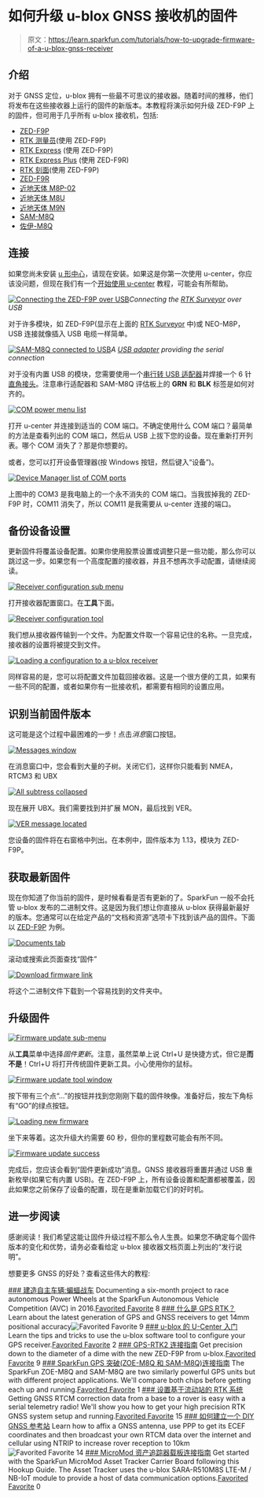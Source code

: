 # 如何升级 u-blox GNSS 接收机的固件

> 原文：<https://learn.sparkfun.com/tutorials/how-to-upgrade-firmware-of-a-u-blox-gnss-receiver>

## 介绍

对于 GNSS 定位，u-blox 拥有一些最不可思议的接收器。随着时间的推移，他们将发布在这些接收器上运行的固件的新版本。本教程将演示如何升级 ZED-F9P 上的固件，但可用于几乎所有 u-blox 接收机，包括:

*   [ZED-F9P](https://www.sparkfun.com/products/16481)
*   [RTK 测量员](https://www.sparkfun.com/products/17369)(使用 ZED-F9P)
*   [RTK Express](https://www.sparkfun.com/products/18442) (使用 ZED-F9P)
*   [RTK Express Plus](https://www.sparkfun.com/products/18590) (使用 ZED-F9R)
*   [RTK 刻面](https://www.sparkfun.com/products/19984)(使用 ZED-F9P)
*   [ZED-F9R](https://www.sparkfun.com/products/16344)
*   [近地天体 M8P-02](https://www.sparkfun.com/products/15005)
*   [近地天体 M8U](https://www.sparkfun.com/products/16329)
*   [近地天体 M9N](https://www.sparkfun.com/products/15712)
*   [SAM-M8Q](https://www.sparkfun.com/products/15210)
*   [佐伊-M8Q](https://www.sparkfun.com/products/15193)

## 连接

如果您尚未安装 [u 形中心](https://www.u-blox.com/en/product/u-center)，请现在安装。如果这是你第一次使用 u-center，你应该没问题，但现在我们有一个[开始使用 u-center](https://learn.sparkfun.com/tutorials/getting-started-with-u-center-for-u-blox/all) 教程，可能会有所帮助。

[![Connecting the ZED-F9P over USB](img/6f46921b99326cce5fbf8a5ad145e61e.png)](https://cdn.sparkfun.com/assets/learn_tutorials/1/6/9/2/u-blox_firmware_upgrade_-_19.jpg)*Connecting the [RTK Surveyor](https://www.sparkfun.com/products/17369) over USB*

对于许多模块，如 ZED-F9P(显示在上面的 [RTK Surveyor](https://www.sparkfun.com/products/17369) 中)或 NEO-M8P，USB 连接就像插入 USB 电缆一样简单。

[![SAM-M8Q connected to USB](img/d1a6c161349f2c0fa9f0582858ae2e08.png)](https://cdn.sparkfun.com/assets/learn_tutorials/1/6/9/2/u-blox_firmware_upgrade_-_18.jpg)*A [USB adapter](https://www.sparkfun.com/products/15096) providing the serial connection*

对于没有内置 USB 的模块，您需要使用一个[串行转 USB 适配器](https://www.sparkfun.com/products/15096)并焊接一个 6 针[直角接头](https://www.sparkfun.com/products/553)。注意串行适配器和 SAM-M8Q 评估板上的 **GRN** 和 **BLK** 标签是如何对齐的。

[![COM power menu list](img/1c73fa600c35ad44c74a300577d888d2.png)](https://cdn.sparkfun.com/assets/learn_tutorials/1/6/9/2/u-blox_firmware_upgrade_-_3.jpg)

打开 u-center 并连接到适当的 COM 端口。不确定使用什么 COM 端口？最简单的方法是查看列出的 COM 端口，然后从 USB 上拔下您的设备。现在重新打开列表。哪个 COM 消失了？那是你想要的。

或者，您可以打开设备管理器(按 Windows 按钮，然后键入“设备”)。

[![Device Manager list of COM ports](img/477191a7edb7c97cdc071ef9119d0293.png)](https://cdn.sparkfun.com/assets/learn_tutorials/1/6/9/2/u-blox_firmware_upgrade_-_4.jpg)

上图中的 COM3 是我电脑上的一个永不消失的 COM 端口。当我拔掉我的 ZED-F9P 时，COM11 消失了，所以 COM11 是我需要从 u-center 连接的端口。

## 备份设备设置

更新固件将覆盖设备配置。如果你使用股票设置或调整只是一些功能，那么你可以跳过这一步。如果您有一个高度配置的接收器，并且不想再次手动配置，请继续阅读。

[![Receiver configuration sub menu](img/ef217c6b4eccd82472453941aeff6441.png)](https://cdn.sparkfun.com/assets/learn_tutorials/1/6/9/2/u-blox_firmware_upgrade_-_11.jpg)

打开接收器配置窗口。在**工具**下面。

[![Receiver configuration tool](img/c1c4ac2d29387f6edc780c4f7959940e.png)](https://cdn.sparkfun.com/assets/learn_tutorials/1/6/9/2/u-blox_firmware_upgrade_-_12.jpg)

我们想从接收器传输到一个文件。为配置文件取一个容易记住的名称。一旦完成，接收器的设置将被提交到文件。

[![Loading a configuration to a u-blox receiver](img/961eab9b72f9aed5027ea95d199e6408.png)](https://cdn.sparkfun.com/assets/learn_tutorials/1/6/9/2/u-blox_firmware_upgrade_-_13.jpg)

同样容易的是，您可以将配置文件加载回接收器。这是一个很方便的工具，如果有一些不同的配置，或者如果你有一批接收机，都需要有相同的设置应用。

## 识别当前固件版本

这可能是这个过程中最困难的一步！点击*消息*窗口按钮。

[![Messages window](img/793499d762a8a5d851ec4a3119988d37.png)](https://cdn.sparkfun.com/assets/learn_tutorials/1/6/9/2/u-blox_firmware_upgrade_-_14.jpg)

在消息窗口中，您会看到大量的子树。关闭它们，这样你只能看到 NMEA，RTCM3 和 UBX

[![All subtress collapsed](img/2a530423865fa880a20fc5778f348c1a.png)](https://cdn.sparkfun.com/assets/learn_tutorials/1/6/9/2/u-blox_firmware_upgrade_-_15.jpg)

现在展开 UBX。我们需要找到并扩展 MON，最后找到 VER。

[![VER message located](img/9e15134cd90fc8f6dc0918baf57e6704.png)](https://cdn.sparkfun.com/assets/learn_tutorials/1/6/9/2/u-blox_firmware_upgrade_-_16.jpg)

您设备的固件将在右窗格中列出。在本例中，固件版本为 1.13，模块为 ZED-F9P。

## 获取最新固件

现在你知道了你当前的固件，是时候看看是否有更新的了。SparkFun 一般不会托管 u-blox 发布的二进制文件。这是因为我们想让你直接从 u-blox 获得最新最好的版本。您通常可以在给定产品的“文档和资源”选项卡下找到该产品的固件。下面以 [ZED-F9P](https://www.u-blox.com/en/product/zed-f9p-module#tab-documentation-resources) 为例。

[![Documents tab](img/651df19a65387685c69ad77b23d3b92e.png)](https://cdn.sparkfun.com/assets/learn_tutorials/1/6/9/2/u-blox_firmware_upgrade_-_1.jpg)

滚动或搜索此页面查找“固件”

[![Download firmware link](img/ff684f4a382879e88dea991a50d8bbbb.png)](https://cdn.sparkfun.com/assets/learn_tutorials/1/6/9/2/u-blox_firmware_upgrade_-_2.jpg)

将这个二进制文件下载到一个容易找到的文件夹中。

## 升级固件

[![Firmware update sub-menu](img/38ce45554f1c485f6fd35d631de9e439.png)](https://cdn.sparkfun.com/assets/learn_tutorials/1/6/9/2/u-blox_firmware_upgrade_-_5.jpg)

从**工具**菜单中选择*固件更新*。注意，虽然菜单上说 Ctrl+U 是快捷方式，但它是**而不是**！Ctrl+U 将打开传统固件更新工具。小心使用你的鼠标。

[![Firmware update tool window](img/f12dbf404212a1d7555bcdc75324b8cb.png)](https://cdn.sparkfun.com/assets/learn_tutorials/1/6/9/2/u-blox_firmware_upgrade_-_8.jpg)

按下带有三个点“...”的按钮并找到您刚刚下载的固件映像。准备好后，按左下角标有“GO”的绿点按钮。

[![Loading new firmware](img/f687982519b3499b9004e774d6d945a9.png)](https://cdn.sparkfun.com/assets/learn_tutorials/1/6/9/2/u-blox_firmware_upgrade_-_9.jpg)

坐下来等着。这次升级大约需要 60 秒，但你的里程数可能会有所不同。

[![Firmware update success](img/660c091156d6c14dcfb9a25a7a4ba820.png)](https://cdn.sparkfun.com/assets/learn_tutorials/1/6/9/2/u-blox_firmware_upgrade_-_17.jpg)

完成后，您应该会看到“固件更新成功”消息。GNSS 接收器将重置并通过 USB 重新枚举(如果它有内置 USB)。在 ZED-F9P 上，所有设备设置和配置都被覆盖，因此如果您之前保存了设备的配置，现在是重新加载它们的好时机。

## 进一步阅读

感谢阅读！我们希望这能让固件升级过程不那么令人生畏。如果您不确定每个固件版本的变化和优势，请务必查看给定 u-blox 接收器文档页面上列出的“发行说明”。

想要更多 GNSS 的好处？查看这些伟大的教程:

[](https://learn.sparkfun.com/tutorials/building-an-autonomous-vehicle-the-batmobile) [### 建造自主车辆:蝙蝠战车](https://learn.sparkfun.com/tutorials/building-an-autonomous-vehicle-the-batmobile) Documenting a six-month project to race autonomous Power Wheels at the SparkFun Autonomous Vehicle Competition (AVC) in 2016\.[Favorited Favorite](# "Add to favorites") 8[](https://learn.sparkfun.com/tutorials/what-is-gps-rtk) [### 什么是 GPS RTK？](https://learn.sparkfun.com/tutorials/what-is-gps-rtk) Learn about the latest generation of GPS and GNSS receivers to get 14mm positional accuracy![Favorited Favorite](# "Add to favorites") 9[](https://learn.sparkfun.com/tutorials/getting-started-with-u-center-for-u-blox) [### u-blox 的 U-Center 入门](https://learn.sparkfun.com/tutorials/getting-started-with-u-center-for-u-blox) Learn the tips and tricks to use the u-blox software tool to configure your GPS receiver.[Favorited Favorite](# "Add to favorites") 2[](https://learn.sparkfun.com/tutorials/gps-rtk2-hookup-guide) [### GPS-RTK2 连接指南](https://learn.sparkfun.com/tutorials/gps-rtk2-hookup-guide) Get precision down to the diameter of a dime with the new ZED-F9P from u-blox.[Favorited Favorite](# "Add to favorites") 9[](https://learn.sparkfun.com/tutorials/sparkfun-gps-breakout-zoe-m8q-and-sam-m8q-hookup-guide) [### SparkFun GPS 突破(ZOE-M8Q 和 SAM-M8Q)连接指南](https://learn.sparkfun.com/tutorials/sparkfun-gps-breakout-zoe-m8q-and-sam-m8q-hookup-guide) The SparkFun ZOE-M8Q and SAM-M8Q are two similarly powerful GPS units but with different project applications. We'll compare both chips before getting each up and running.[Favorited Favorite](# "Add to favorites") 1[](https://learn.sparkfun.com/tutorials/setting-up-a-rover-base-rtk-system) [### 设置基于流动站的 RTK 系统](https://learn.sparkfun.com/tutorials/setting-up-a-rover-base-rtk-system) Getting GNSS RTCM correction data from a base to a rover is easy with a serial telemetry radio! We'll show you how to get your high precision RTK GNSS system setup and running.[Favorited Favorite](# "Add to favorites") 15[](https://learn.sparkfun.com/tutorials/how-to-build-a-diy-gnss-reference-station) [### 如何建立一个 DIY GNSS 参考站](https://learn.sparkfun.com/tutorials/how-to-build-a-diy-gnss-reference-station) Learn how to affix a GNSS antenna, use PPP to get its ECEF coordinates and then broadcast your own RTCM data over the internet and cellular using NTRIP to increase rover reception to 10km![Favorited Favorite](# "Add to favorites") 14[](https://learn.sparkfun.com/tutorials/micromod-asset-tracker-carrier-board-hookup-guide) [### MicroMod 资产追踪器载板连接指南](https://learn.sparkfun.com/tutorials/micromod-asset-tracker-carrier-board-hookup-guide) Get started with the SparkFun MicroMod Asset Tracker Carrier Board following this Hookup Guide. The Asset Tracker uses the u-blox SARA-R510M8S LTE-M / NB-IoT module to provide a host of data communication options.[Favorited Favorite](# "Add to favorites") 0